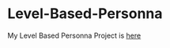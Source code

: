 # Level-Based-Personna

My Level Based Personna Project is [here](https://github.com/pinardogan/DSMLBC/tree/main/Level%20Based%20Persona)
